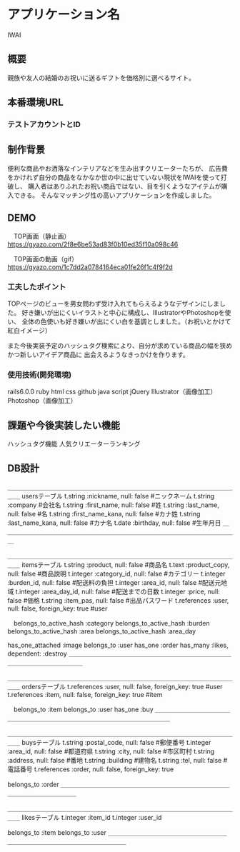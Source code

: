 # アプリケーション名
 IWAI 

## 概要
親族や友人の結婚のお祝いに送るギフトを価格別に選べるサイト。

## 本番環境URL

### テストアカウントとID


## 制作背景
便利な商品やお洒落なインテリアなどを生み出すクリエーターたちが、
広告費をかけれず自分の商品をなかなか世の中に出せていない現状をIWAIを使って打破し、
購入者はありふれたお祝い商品ではない、目を引くようなアイテムが購入できる。
そんなマッチング性の高いアプリケーションを作成しました。

## DEMO
　TOP画面（静止画）
https://gyazo.com/2f8e6be53ad83f0b10ed35f10a098c46

　TOP画面の動画（gif）
https://gyazo.com/1c7dd2a0784164eca01fe26f1c4f9f2d

### 工夫したポイント
TOPページのビューを男女問わず受け入れてもらえるようなデザインにしました。
好き嫌いが出にくいイラストと中心に構成し、IllustratorやPhotoshopを使い、
全体の色使いも好き嫌いが出にくい白を基調としました。（お祝いとかけて紅白イメージ）

また今後実装予定のハッシュタグ検索により、自分が求めている商品の幅を狭めかつ新しいアイデア商品に
出会えるようなきっかけを作ります。

### 使用技術(開発環境)
rails6.0.0
ruby
html
css
github
java script
jQuery
Illustrator（画像加工）
Photoshop（画像加工）

## 課題や今後実装したい機能
ハッシュタグ機能
人気クリエーターランキング

## DB設計
＿＿＿＿＿＿＿＿＿＿＿＿＿＿＿＿＿＿＿＿＿＿＿＿＿＿＿＿＿＿＿＿＿＿＿＿＿＿
usersテーブル
      t.string :nickname,           null: false #ニックネーム
      t.string :company #会社名
      t.string :first_name,         null: false #姓
      t.string :last_name,          null: false #名
      t.string :first_name_kana,    null: false #カナ姓
      t.string :last_name_kana,     null: false #カナ名
      t.date   :birthday,           null: false #生年月日
＿＿＿＿＿＿＿＿＿＿＿＿＿＿＿＿＿＿＿＿＿＿＿＿＿＿＿＿＿＿＿＿＿＿＿＿＿＿

＿＿＿＿＿＿＿＿＿＿＿＿＿＿＿＿＿＿＿＿＿＿＿＿＿＿＿＿＿＿＿＿＿＿＿＿＿＿
itemsテーブル
      t.string :product,            null: false #商品名
      t.text :product_copy,         null: false #商品説明
      t.integer :category_id,       null: false #カテゴリー
      t.integer :burden_id,         null: false #配送料の負担
      t.integer :area_id,           null: false #配送元地域
      t.integer :area_day_id,       null: false #配送までの日数
      t.integer :price,             null: false #価格
      t.string  :item_pas,          null: false #出品パスワード
      t.references :user,           null: false, foreign_key: true #user

　belongs_to_active_hash :category
  belongs_to_active_hash :burden
  belongs_to_active_hash :area
  belongs_to_active_hash :area_day

  has_one_attached :image
  belongs_to :user
  has_one :order
  has_many :likes, dependent: :destroy
＿＿＿＿＿＿＿＿＿＿＿＿＿＿＿＿＿＿＿＿＿＿＿＿＿＿＿＿＿＿＿＿＿＿＿＿＿＿

＿＿＿＿＿＿＿＿＿＿＿＿＿＿＿＿＿＿＿＿＿＿＿＿＿＿＿＿＿＿＿＿＿＿＿＿＿＿
ordersテーブル
      t.references :user,           null: false, foreign_key: true #user
      t.references :item,           null: false, foreign_key: true #item

　belongs_to :item
  belongs_to :user
  has_one :buy
＿＿＿＿＿＿＿＿＿＿＿＿＿＿＿＿＿＿＿＿＿＿＿＿＿＿＿＿＿＿＿＿＿＿＿＿＿＿

＿＿＿＿＿＿＿＿＿＿＿＿＿＿＿＿＿＿＿＿＿＿＿＿＿＿＿＿＿＿＿＿＿＿＿＿＿＿
buysテーブル
      t.string  :postal_code,        null: false #郵便番号
      t.integer :area_id,            null: false #都道府県
      t.string  :city,               null: false #市区町村
      t.string  :address,            null: false #番地
      t.string  :building #建物名
      t.string  :tel,                null: false #電話番号
      t.references :order,           null: false, foreign_key: true

  belongs_to :order
＿＿＿＿＿＿＿＿＿＿＿＿＿＿＿＿＿＿＿＿＿＿＿＿＿＿＿＿＿＿＿＿＿＿＿＿＿＿

＿＿＿＿＿＿＿＿＿＿＿＿＿＿＿＿＿＿＿＿＿＿＿＿＿＿＿＿＿＿＿＿＿＿＿＿＿＿
likesテーブル
      t.integer :item_id
      t.integer :user_id

  belongs_to :item
  belongs_to :user
＿＿＿＿＿＿＿＿＿＿＿＿＿＿＿＿＿＿＿＿＿＿＿＿＿＿＿＿＿＿＿＿＿＿＿＿＿＿



